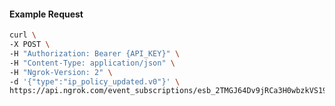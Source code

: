 <!-- Code generated for API Clients. DO NOT EDIT. -->

#### Example Request

```bash
curl \
-X POST \
-H "Authorization: Bearer {API_KEY}" \
-H "Content-Type: application/json" \
-H "Ngrok-Version: 2" \
-d '{"type":"ip_policy_updated.v0"}' \
https://api.ngrok.com/event_subscriptions/esb_2TMGJ64Dv9jRCa3H0wbzkVS19NA/sources
```
